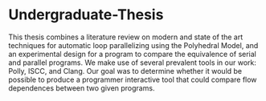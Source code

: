 # Undergraduate-Thesis
This thesis combines a literature review on modern and state of the art techniques for automatic loop parallelizing using the Polyhedral Model, and an experimental design for a program to compare the equivalence of serial and parallel programs. We make use of several prevalent tools in our work: Polly, ISCC, and Clang. Our goal was to determine whether it would be possible to produce a programmer interactive tool that could compare flow dependences between two given programs.  
